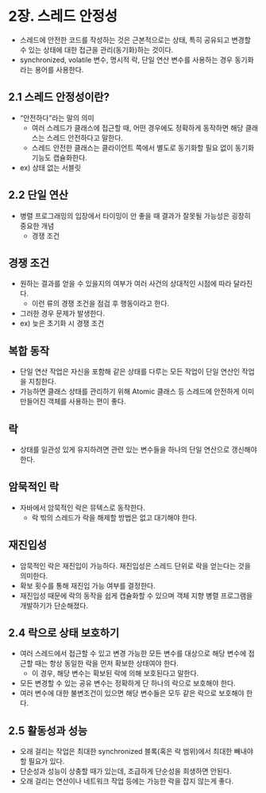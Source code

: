 # 2장. 스레드 안정성

- 스레드에 안전한 코드를 작성하는 것은 근본적으로는 상태, 특히 공유되고 변경할 수 있는 상태에 대한 접근을 관리(동기화)하는 것이다.
- synchronized, volatile 변수, 명시적 락, 단일 연산 변수를 사용하는 경우 동기화 라는 용어를 사용한다.

## 2.1 스레드 안정성이란?

- “안전하다”라는 말의 의미
    - 여러 스레드가 클래스에 접근할 때, 어떤 경우에도 정확하게 동작하면 해당 클래스는 스레드 안전하다고 말한다.
    - 스레드 안전한 클래스는 클라이언트 쪽에서 별도로 동기화할 필요 없이 동기화 기능도 캡슐화한다.
- ex) 상태 없는 서블릿

## 2.2 단일 연산

- 병렬 프로그래밍의 입장에서 타이밍이 안 좋을 때 결과가 잘못될 가능성은 굉장히 중요한 개념
    - 경쟁 조건

## 경쟁 조건

- 원하는 결과를 얻을 수 있을지의 여부가 여러 사건의 상대적인 시점에 따라 달라진다.
    - 이런 류의 경쟁 조건을 점검 후 행동이라고 한다.
- 그러한 경우 문제가 발생한다.
- ex) 늦은 초기화 시 경쟁 조건

## 복합 동작

- 단일 연산 작업은 자신을 포함해 같은 상태를 다루는 모든 작업이 단일 연산인 작업을 지칭한다.
- 가능하면 클래스 상태를 관리하기 위해 Atomic 클래스 등 스레드에 안전하게 이미 만들어진 객체를 사용하는 편이 좋다.

## 락

- 상태를 일관성 있게 유지하려면 관련 있는 변수들을 하나의 단일 연산으로 갱신해야 한다.

## 암묵적인 락

- 자바에서 암묵적인 락은 뮤텍스로 동작한다.
    - 락 밖의 스레드가 락을 해제할 방법은 없고 대기해야 한다.

## 재진입성

- 암묵적인 락은 재진입이 가능하다. 재진입성은 스레드 단위로 락을 얻는다는 것을 의미한다.
- 확보 횟수를 통해 재진입 가능 여부를 결정한다.
- 재진입성 때문에 락의 동작을 쉽게 캡슐화할 수 있으며 객체 지향 병렬 프로그램을 개발하기가 단순해졌다.

## 2.4 락으로 상태 보호하기

- 여러 스레드에서 접근할 수 있고 변경 가능한 모든 변수를 대상으로 해당 변수에 접근할 때는 항상 동일한 락을 먼저 확보한 상태여야 한다.
    - 이 경우, 해당 변수는 확보된 락에 의해 보호된다고 말한다.
- 모든 변경할 수 있는 공유 변수는 정확하게 단 하나의 락으로 보호해야 한다.
- 여러 변수에 대한 불변조건이 있으면 해당 변수들은 모두 같은 락으로 보호해야 한다.

## 2.5 활동성과 성능

- 오래 걸리는 작업은 최대한 synchronized 블록(혹은 락 범위)에서 최대한 빼내야 할 필요가 있다.
- 단순성과 성능이 상충할 때가 있는데, 조급하게 단순성을 희생하면 안된다.
- 오래 걸리는 연산이나 네트워크 작업 등에는 가능한 락을 잡지 않는게 좋다.